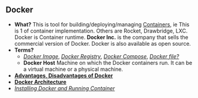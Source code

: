 ## Docker
- **What?** This is tool for building/deploying/managing [Containers](../Containers), ie This is 1 of container implementation. Others are Rocket, Drawbridge, LXC. Docker is Container runtime. **Docker Inc.** is the company that sells the commercial version of Docker. Docker is also available as open source.
- **Terms?**
  - *[Docker Image](Docker_Images)*, *[Docker Registry](Docker_Registry)*, *[Docker Compose](Docker_Compose)*, *[Docker file?](Docker_Files)*
  - **Docker Host** Machine on which the Docker containers run. It can be a virtual machine or a physical machine.
- **[Advantages, Disadvantages of Docker](Advantages_Disadv_of_Docker.md)**
- **[Docker Architecture](Docker_Architecture)**
- *[Installing Docker and Running Container](InstallDocker_RunContainer)*



